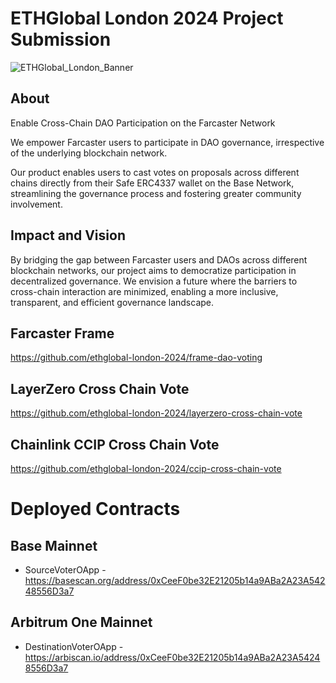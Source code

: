 # ETHGlobal London 2024 Project Submission
![ETHGlobal_London_Banner](https://github.com/ethglobal-london-2024/votecast/assets/8581537/79d0c6ea-d927-4fd7-afd3-5e8d7ade533b)

## About
Enable Cross-Chain DAO Participation on the Farcaster Network

We empower Farcaster users to participate in DAO governance, irrespective of the underlying blockchain network. 

Our product enables users to cast votes on proposals across different chains directly from their Safe ERC4337 wallet on the Base Network, streamlining the governance process and fostering greater community involvement.

## Impact and Vision
By bridging the gap between Farcaster users and DAOs across different blockchain networks, our project aims to democratize participation in decentralized governance. We envision a future where the barriers to cross-chain interaction are minimized, enabling a more inclusive, transparent, and efficient governance landscape. 

## Farcaster Frame
https://github.com/ethglobal-london-2024/frame-dao-voting

## LayerZero Cross Chain Vote
https://github.com/ethglobal-london-2024/layerzero-cross-chain-vote

## Chainlink CCIP Cross Chain Vote
https://github.com/ethglobal-london-2024/ccip-cross-chain-vote

# Deployed Contracts

## Base Mainnet

- SourceVoterOApp - https://basescan.org/address/0xCeeF0be32E21205b14a9ABa2A23A54248556D3a7

## Arbitrum One Mainnet

- DestinationVoterOApp - https://arbiscan.io/address/0xCeeF0be32E21205b14a9ABa2A23A54248556D3a7
